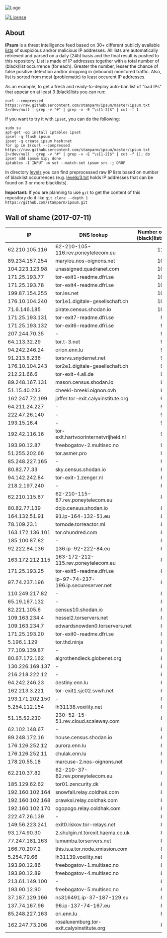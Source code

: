 ![Logo](logo.png)

[![License](https://img.shields.io/badge/license-Public_domain-red.svg)](https://wiki.creativecommons.org/wiki/Public_domain)

About
----

**IPsum** is a threat intelligence feed based on 30+ different publicly available [lists](https://github.com/stamparm/maltrail) of suspicious and/or malicious IP addresses. All lists are automatically retrieved and parsed on a daily (24h) basis and the final result is pushed to this repository. List is made of IP addresses together with a total number of (black)list occurrence (for each). Greater the number, lesser the chance of false positive detection and/or dropping in (inbound) monitored traffic. Also, list is sorted from most (problematic) to least occurent IP addresses.

As an example, to get a fresh and ready-to-deploy auto-ban list of "bad IPs" that appear on at least 3 (black)lists you can run:

```
curl --compressed https://raw.githubusercontent.com/stamparm/ipsum/master/ipsum.txt 2>/dev/null | grep -v "#" | grep -v -E "\s[1-2]$" | cut -f 1
```

If you want to try it with `ipset`, you can do the following:

```
sudo su
apt-get -qq install iptables ipset
ipset -q flush ipsum
ipset -q create ipsum hash:net
for ip in $(curl --compressed https://raw.githubusercontent.com/stamparm/ipsum/master/ipsum.txt 2>/dev/null | grep -v "#" | grep -v -E "\s[1-2]$" | cut -f 1); do ipset add ipsum $ip; done
iptables -I INPUT -m set --match-set ipsum src -j DROP
```

In directory [levels](levels) you can find preprocessed raw IP lists based on number of blacklist occurrences (e.g. [levels/3.txt](levels/3.txt) holds IP addresses that can be found on 3 or more blacklists).

**Important:** If you are planning to use `git` to get the content of this repository do it like `git clone --depth 1 https://github.com/stamparm/ipsum.git`

Wall of shame (2017-07-11)
----

|IP|DNS lookup|Number of (black)lists|
|---|---|--:|
62.210.105.116|62-210-105-116.rev.poneytelecom.eu|11
89.234.157.254|marylou.nos-oignons.net|10
104.223.123.98|unassigned.quadranet.com|10
171.25.193.77|tor-exit1-readme.dfri.se|10
171.25.193.78|tor-exit4-readme.dfri.se|10
199.87.154.255|tor.les.net|10
176.10.104.240|tor1e1.digitale-gesellschaft.ch|10
71.6.146.185|pirate.census.shodan.io|10
171.25.193.131|tor-exit7-readme.dfri.se|9
171.25.193.132|tor-exit6-readme.dfri.se|9
207.244.70.35|-|9
64.113.32.29|tor.t-3.net|9
94.242.246.24|orion.enn.lu|9
91.213.8.236|torsrvs.snydernet.net|9
176.10.104.243|tor2e1.digitale-gesellschaft.ch|9
212.21.66.6|tor-exit-4.all.de|9
89.248.167.131|mason.census.shodan.io|9
51.15.40.233|cheeki-breeki.oignon.ovh|9
162.247.72.199|jaffer.tor-exit.calyxinstitute.org|9
64.211.24.227|-|9
222.47.26.140|-|9
193.15.16.4|-|9
192.42.116.16|tor-exit.hartvoorinternetvrijheid.nl|9
193.90.12.87|freebogatov-2.multisec.no|9
51.255.202.66|tor.asmer.pro|9
85.248.227.165|-|9
80.82.77.33|sky.census.shodan.io|8
94.142.242.84|tor-exit-1.zenger.nl|8
218.2.197.240|-|8
62.210.115.87|62-210-115-87.rev.poneytelecom.eu|8
80.82.77.139|dojo.census.shodan.io|8
164.132.51.91|91.ip-164-132-51.eu|8
78.109.23.1|tornode.torreactor.ml|8
163.172.136.101|tor.ohundred.com|8
185.100.87.82|-|8
92.222.84.136|136.ip-92-222-84.eu|8
163.172.212.115|163-172-212-115.rev.poneytelecom.eu|8
171.25.193.25|tor-exit5-readme.dfri.se|8
97.74.237.196|ip-97-74-237-196.ip.secureserver.net|8
110.249.217.82|-|8
65.19.167.132|-|8
82.221.105.6|census10.shodan.io|8
109.163.234.4|hessel2.torservers.net|8
109.163.234.7|edwardsnowden0.torservers.net|8
171.25.193.20|tor-exit0-readme.dfri.se|8
5.196.1.129|tor.thd.ninja|8
77.109.139.87|-|8
80.67.172.162|algrothendieck.globenet.org|8
130.226.169.137|-|8
216.218.222.12|-|8
94.242.246.23|destiny.enn.lu|8
162.213.3.221|tor-exit1.sjc02.svwh.net|8
193.171.202.150|-|8
5.254.112.154|lh31138.voxility.net|8
51.15.52.230|230-52-15-51.rev.cloud.scaleway.com|8
62.102.148.67|-|8
89.248.172.16|house.census.shodan.io|8
176.126.252.12|aurora.enn.lu|8
176.126.252.11|chulak.enn.lu|8
178.20.55.18|marcuse-2.nos-oignons.net|8
62.210.37.82|62-210-37-82.rev.poneytelecom.eu|8
185.129.62.62|tor01.zencurity.dk|8
192.160.102.164|snowfall.relay.coldhak.com|8
192.160.102.168|prawksi.relay.coldhak.com|8
192.160.102.170|ogopogo.relay.coldhak.com|8
222.47.26.139|-|8
149.56.223.241|exit0.liskov.tor-relays.net|8
93.174.90.30|2.shulgin.nl.torexit.haema.co.uk|8
77.247.181.163|lumumba.torservers.net|8
166.70.207.2|this.is.a.tor.node.xmission.com|8
5.254.79.66|lh31139.voxility.net|8
193.90.12.86|freebogatov-1.multisec.no|8
193.90.12.89|freebogatov-4.multisec.no|8
213.61.149.100|-|8
193.90.12.90|freebogatov-5.multisec.no|8
37.187.129.166|ns316491.ip-37-187-129.eu|8
137.74.167.96|96.ip-137-74-167.eu|8
85.248.227.163|ori.enn.lu|8
162.247.73.206|rosaluxemburg.tor-exit.calyxinstitute.org|8
